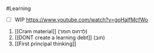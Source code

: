 #Learning 
- [ ] WIP https://www.youtube.com/watch?v=goHaIfMcfWo

1. [[Cram material]] (לדחוס חומר)
2. [[DONT create a learning debt]] (חוב)
3. [[First principal thinking]]


